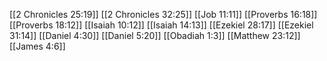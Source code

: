 [[2 Chronicles 25:19]]
[[2 Chronicles 32:25]]
[[Job 11:11]]
[[Proverbs 16:18]]
[[Proverbs 18:12]]
[[Isaiah 10:12]]
[[Isaiah 14:13]]
[[Ezekiel 28:17]]
[[Ezekiel 31:14]]
[[Daniel 4:30]]
[[Daniel 5:20]]
[[Obadiah 1:3]]
[[Matthew 23:12]]
[[James 4:6]]
